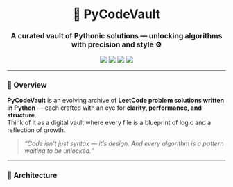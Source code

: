 <!-- ✨ PyCodeVault - README.md ✨ -->

<h1 align="center">💠 PyCodeVault</h1>
<h3 align="center">A curated vault of Pythonic solutions — unlocking algorithms with precision and style ⚙️</h3>

<p align="center">
  <img src="https://img.shields.io/badge/Python-3.x-3776AB?style=for-the-badge&logo=python&logoColor=white">
  <img src="https://img.shields.io/badge/LeetCode-Challenges-orange?style=for-the-badge&logo=leetcode&logoColor=white">
  <img src="https://img.shields.io/badge/Status-Active-brightgreen?style=for-the-badge">
  <img src="https://img.shields.io/badge/Solutions-100%2B-blueviolet?style=for-the-badge">
</p>

---

### 🧠 Overview  

**PyCodeVault** is an evolving archive of **LeetCode problem solutions written in Python** — each crafted with an eye for **clarity, performance, and structure**.  
Think of it as a digital vault where every file is a blueprint of logic and a reflection of growth.  

> _“Code isn’t just syntax — it’s design. And every algorithm is a pattern waiting to be unlocked.”_

---

### 🧩 Architecture  


